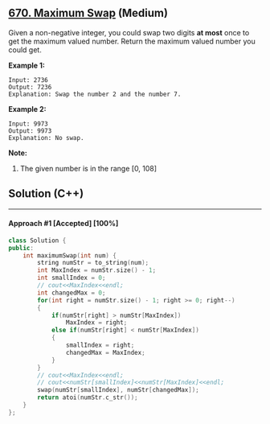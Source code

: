 ## [670. Maximum Swap](https://leetcode.com/problems/maximum-swap/) (Medium)

Given a non-negative integer, you could swap two digits **at most** once to get the maximum valued number. Return the maximum valued number you could get. 

  

**Example 1:**
 

```
Input: 2736
Output: 7236
Explanation: Swap the number 2 and the number 7.
```

 



  

**Example 2:**
 

```
Input: 9973
Output: 9973
Explanation: No swap.
```

 



   

**Note:**
 

1. The given number is in the range [0, 108]

## Solution (C++)

------

#### Approach #1  [Accepted] [100%] 

```c++
class Solution {
public:
    int maximumSwap(int num) {
        string numStr = to_string(num);
        int MaxIndex = numStr.size() - 1;
        int smallIndex = 0;
        // cout<<MaxIndex<<endl;
        int changedMax = 0;
        for(int right = numStr.size() - 1; right >= 0; right--)
        {
            if(numStr[right] > numStr[MaxIndex])
                MaxIndex = right;
            else if(numStr[right] < numStr[MaxIndex])
            {
                smallIndex = right;
                changedMax = MaxIndex;
            }
        }
        // cout<<MaxIndex<<endl;
        // cout<<numStr[smallIndex]<<numStr[MaxIndex]<<endl;
        swap(numStr[smallIndex], numStr[changedMax]);
        return atoi(numStr.c_str());
    }
};
```


